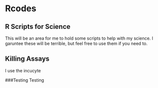 # Rcodes
## R Scripts for Science

This will be an area for me to hold some scripts to help with my science.  I garuntee these will be terrible, but feel free to use them if you need to.

## Killing Assays
I use the incucyte

###Testing Testing